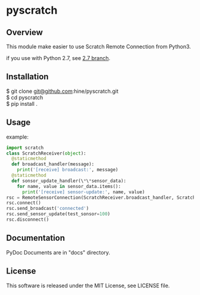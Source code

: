 # pyscratch

## Overview

This module make easier to use Scratch Remote Connection from Python3.  

if you use with Python 2.7, see [2.7 branch](https://github.com/hine/pyscratch/tree/2.7).

## Installation

$ git clone git@github.com:hine/pyscratch.git  
$ cd pyscratch  
$ pip install .  

## Usage

example:  
```py
import scratch
class ScratchReceiver(object):
  @staticmethod
  def broadcast_handler(message):
    print('[receive] broadcast:', message)
  @staticmethod
  def sonsor_update_handler(\*\*sensor_data):
    for name, value in sensor_data.items():
      print('[receive] sensor-update:', name, value)
rsc = RemoteSensorConnection(ScratchReceiver.broadcast_handler, ScratchReceiver.sonsor_update_handler)  
rsc.connect()  
rsc.send_broadcast('connected')  
rsc.send_sensor_update(test_sonsor=100)  
rsc.disconnect()  
```

## Documentation

PyDoc Documents are in "docs" directory.  

## License
This software is released under the MIT License, see LICENSE file.
